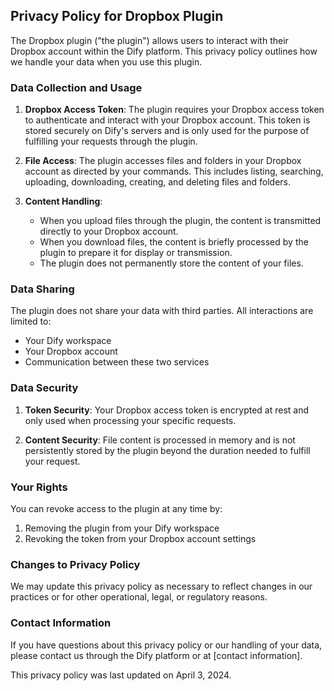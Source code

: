 ## Privacy Policy for Dropbox Plugin

The Dropbox plugin ("the plugin") allows users to interact with their Dropbox account within the Dify platform. This privacy policy outlines how we handle your data when you use this plugin.

### Data Collection and Usage

1. **Dropbox Access Token**: The plugin requires your Dropbox access token to authenticate and interact with your Dropbox account. This token is stored securely on Dify's servers and is only used for the purpose of fulfilling your requests through the plugin.

2. **File Access**: The plugin accesses files and folders in your Dropbox account as directed by your commands. This includes listing, searching, uploading, downloading, creating, and deleting files and folders.

3. **Content Handling**: 
   - When you upload files through the plugin, the content is transmitted directly to your Dropbox account.
   - When you download files, the content is briefly processed by the plugin to prepare it for display or transmission.
   - The plugin does not permanently store the content of your files.

### Data Sharing

The plugin does not share your data with third parties. All interactions are limited to:
- Your Dify workspace
- Your Dropbox account
- Communication between these two services

### Data Security

1. **Token Security**: Your Dropbox access token is encrypted at rest and only used when processing your specific requests.

2. **Content Security**: File content is processed in memory and is not persistently stored by the plugin beyond the duration needed to fulfill your request.

### Your Rights

You can revoke access to the plugin at any time by:
1. Removing the plugin from your Dify workspace
2. Revoking the token from your Dropbox account settings

### Changes to Privacy Policy

We may update this privacy policy as necessary to reflect changes in our practices or for other operational, legal, or regulatory reasons.

### Contact Information

If you have questions about this privacy policy or our handling of your data, please contact us through the Dify platform or at [contact information].

This privacy policy was last updated on April 3, 2024.